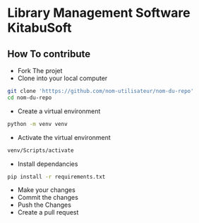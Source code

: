 # Library Management Software KitabuSoft

## How To contribute

- Fork The projet
- Clone into your local computer

```bash
git clone 'htttps://github.com/nom-utilisateur/nom-du-repo'
cd nom-du-repo
```

- Create a virtual environment

```bash
python -m venv venv
```

- Activate the virtual environment

```bash
venv/Scripts/activate
```

- Install dependancies

```bash
pip install -r requirements.txt
```

- Make your changes
- Commit the changes
- Push the Changes
- Create a pull request
